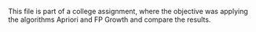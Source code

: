 This file is part of a college assignment, where the objective was applying the algorithms Apriori and FP Growth and compare the results.
